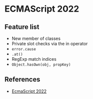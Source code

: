 # ECMAScript 2022

## Feature list
- New member of classes
- Private slot checks via the in operator
- `error.cause`
- `.at()`
- RegExp match indices
- `Object.hasOwn(obj, propKey)`

## References
- [EcmaScript 2022](https://2ality.com/2022/06/ecmascript-2022.html)

